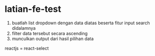 # latian-fe-test


1. buatlah list dropdown dengan data diatas beserta fitur input search didalamnya
2. filter data tersebut secara ascending
3. munculkan output dari hasil pilihan data 

reactjs = react-select
